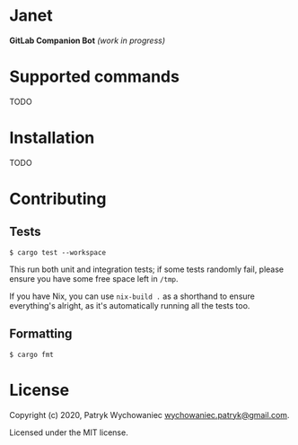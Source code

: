 # Janet

**GitLab Companion Bot** _(work in progress)_

# Supported commands

TODO

# Installation

TODO

# Contributing

## Tests

```shell
$ cargo test --workspace
```

This run both unit and integration tests; if some tests randomly fail, please ensure you have some free space left in
`/tmp`.

If you have Nix, you can use `nix-build .` as a shorthand to ensure everything's alright, as it's automatically running
all the tests too.

## Formatting

```shell
$ cargo fmt
```

# License

Copyright (c) 2020, Patryk Wychowaniec wychowaniec.patryk@gmail.com.

Licensed under the MIT license.